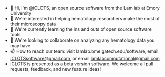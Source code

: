 - 👋 Hi, I'm @iCLOTS, an open source software from the Lam lab at Emory University
- 👀 We're interested in helping hematology researchers make the most of their microscopy data
- 🌱 We're currently learning the ins and outs of open source software tools
- 💞️ We're looking to collaborate on analyzing any hematology data you may have
- 📫 How to reach our team: visit lamlab.bme.gatech.edu/software, email iCLOTSsoftware@gmail.com, or email lamlabcomputational@gmail.com
- iCLOTS is presented as a beta version software. We welcome all pull requests, feedback, and new feature ideas!

<!---
iCLOTS/iCLOTS is a ✨ special ✨ repository because its `README.md` (this file) appears on your GitHub profile.
You can click the Preview link to take a look at your changes.
--->
